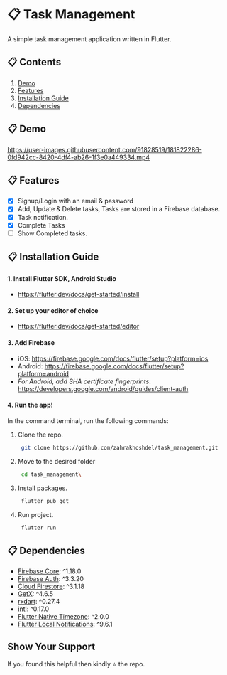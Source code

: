 # 📋 Task Management

A simple task management application written in Flutter.

## 📋 Contents

1. [Demo](#-demo)
2. [Features](#-features)
3. [Installation Guide](#-installation-guide)
4. [Dependencies](#-dependencies)

## 📋 Demo


https://user-images.githubusercontent.com/91828519/181822286-0fd942cc-8420-4df4-ab26-1f3e0a449334.mp4



## 📋 Features

- [x] Signup/Login with an email & password
- [x] Add, Update & Delete tasks, Tasks are stored in a Firebase database.
- [x] Task notification.
- [x] Complete Tasks
- [ ] Show Completed tasks.

## 📋 Installation Guide

#### 1. Install Flutter SDK, Android Studio
- https://flutter.dev/docs/get-started/install

#### 2. Set up your editor of choice
- https://flutter.dev/docs/get-started/editor

#### 3. Add Firebase
- iOS: https://firebase.google.com/docs/flutter/setup?platform=ios
- Android: https://firebase.google.com/docs/flutter/setup?platform=android
- *For Android, add SHA certificate fingerprints*: https://developers.google.com/android/guides/client-auth

#### 4. Run the app!
In the command terminal, run the following commands:

1. Clone the repo.
    ```sh
     git clone https://github.com/zahrakhoshdel/task_management.git
    ```
2. Move to the desired folder
    ```sh
     cd task_management\
    ```
2. Install packages.
    ```sh
     flutter pub get
    ```
4. Run project.
    ```sh
     flutter run
    ```

## 📋 Dependencies

- [Firebase Core](https://pub.dev/packages/firebase_core): ^1.18.0
- [Firebase Auth](https://pub.dev/packages/firebase_auth): ^3.3.20
- [Cloud Firestore](https://pub.dev/packages/cloud_firestore): ^3.1.18
- [GetX](https://pub.dev/packages/get): ^4.6.5
- [rxdart](https://pub.dev/packages/rxdart): ^0.27.4
- [intl](https://pub.dev/packages/intl): ^0.17.0
- [Flutter Native Timezone](https://pub.dev/packages/flutter_native_timezone): ^2.0.0
- [Flutter Local Notifications](https://pub.dev/packages/flutter_local_notifications): ^9.6.1

## Show Your Support

If you found this helpful then kindly ⭐ the repo.


